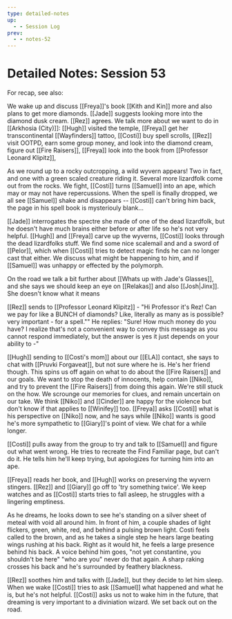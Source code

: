 ```yaml
---
type: detailed-notes
up:
  - - Session Log
prev:
  - - notes-52
---
```


# Detailed Notes: Session 53

For recap, see also:

We wake up and discuss [[Freya]]'s book [[Kith and Kin]] more and also plans to get more diamonds. [[Jade]] suggests looking more into the diamond dusk cream. [[Rez]] agrees. We talk more about we want to do in [[Arkhosia (City)]]: [[Hugh]] visited the temple, [[Freya]] get her transcontinental [[Wayfinders]] tattoo, [[Costi]] buy spell scrolls, [[Rez]] visit OOTPD, earn some group money, and look into the diamond cream, figure out [[Fire Raisers]], [[Freya]] look into the book from [[Professor Leonard Klipitz]], 

As we round up to a rocky outcropping, a wild wyvern appears! Two in fact, and one with a green scaled creature riding it. Several more lizardfolk come out from the rocks. We fight, [[Costi]] turns [[Samuel]] into an ape, which may or may not have repercussions. When the spell is finally dropped, we all see [[Samuel]] shake and disappears -- [[Costi]] can't bring him back, the page in his spell book is mysteriouly blank...

[[Jade]] interrogates the spectre she made of one of the dead lizardfolk, but he doesn't have much brains either before or after life so he's not very helpful. [[Hugh]] and [[Freya]] carve up the wyverns, [[Costi]] looks through the dead lizardfolks stuff. We find some nice scalemail and and a sword of [[Pelor]], which when [[Costi]] tries to detect magic finds he can no longer cast that either. We discuss what might be happening to him, and if [[Samuel]] was unhappy or effected by the polymorph.

On the road we talk a bit further about [[Whats up with Jade's Glasses]], and she says we should keep an eye on [[Relakas]] and also [[Josh|Jinx]]. She doesn't know what it means 

[[Rez]] sends to [[Professor Leonard Klipitz]] - "Hi Professor it's Rez! Can we pay for like a BUNCH of diamonds? Like, literally as many as is possible? very important - for a spell."" He replies: "Sure! How much money do you have? I realize that's not a convenient way to convey this message as you cannot respond immediately, but the answer is yes it just depends on your ability to -"

[[Hugh]] sending to [[Costi's mom]] about our [[ELA]] contact, she says to chat with [[Pruvki Forgaveat]], but not sure where he is. He's her friend though. This spins us off again on what to do about the [[Fire Raisers]] and our goals. We want to stop the death of innocents, help contain [[Niko]], and try to prevent the [[Fire Raisers]] from doing this again. We're still stuck on the how. We scrounge our memories for clues, and remain uncertain on our take. We think [[Niko]] and [[Cinder]] are happy for the violence but don't know if that applies to [[Winifey]] too. [[Freya]] asks [[Costi]] what is his perspective on [[Niko]] now, and he says while [[Niko]] wants is good he's more sympathetic to [[Giary]]'s point of view. We chat for a while longer.

[[Costi]] pulls away from the group to try and talk to [[Samuel]] and figure out what went wrong. He tries to recreate the Find Familiar page, but can't do it. He tells him he'll keep trying, but apologizes for turning him into an ape. 

[[Freya]] reads her book, and [[Hugh]] works on preserving the wyvern stingers. [[Rez]] and [[Giary]] go off to 'try something twice'. We keep watches and as [[Costi]] starts tries to fall asleep, he struggles with a lingering emptiness. 

As he dreams, he looks down to see he's standing on a silver sheet of meteal with void all around him. In front of him, a couple shades of light flickers, green, white, red, and behind a pulsing brown light. Costi feels called to the brown, and as he takes a single step he hears large beating wings rushing at his back. Right as it would hit, he feels a large presence behind his back. A voice behind him goes, "not yet constantine, you shouldn't be here" "who are you" never do that again. A sharp raking crosses his back and he's surrounded by feathery blackness. 

[[Rez]] soothes him and talks with [[Jade]], but they decide to let him sleep. When we wake [[Costi]] tries to ask [[Samuel]] what happened and what he is, but he's not helpful. [[Costi]] asks us not to wake him in the future, that dreaming is very important to a diviniation wizard. We set back out on the road. 